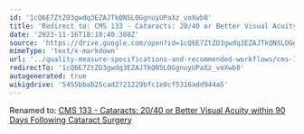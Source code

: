 ```yaml
---
id: '1cQ6E7ZtZO3gwdq3EZAJTkQNSLOGgnuyUPaXz_voXwb8'
title: 'Redirect to: CMS 133 - Cataracts: 20/40 or Better Visual Acuity within 90 Days Following Cataract Surgery'
date: '2023-11-16T18:10:40.308Z'
source: 'https://drive.google.com/open?id=1cQ6E7ZtZO3gwdq3EZAJTkQNSLOGgnuyUPaXz_voXwb8'
mimeType: 'text/x-markdown'
url: '../quality-measure-specifications-and-recommended-workflows/cms-133-cataracts-20-40-or-better-visual-acuity-within-90-days-following-cataract-surgery.md'
redirectTo: '1cQ6E7ZtZO3gwdq3EZAJTkQNSLOGgnuyUPaXz_voXwb8'
autogenerated: true
wikigdrive: '5455bbab25cad2721229bfc1e0cf5316add944a5'
---
```

Renamed to: [CMS 133 - Cataracts: 20/40 or Better Visual Acuity within 90 Days Following Cataract Surgery](../quality-measure-specifications-and-recommended-workflows/cms-133-cataracts-20-40-or-better-visual-acuity-within-90-days-following-cataract-surgery.md)
